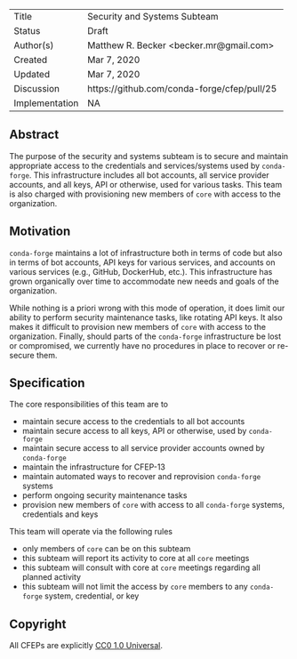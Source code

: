 <table>
<tr><td> Title </td><td> Security and Systems Subteam </td>
<tr><td> Status </td><td> Draft </td></tr>
<tr><td> Author(s) </td><td> Matthew R. Becker &lt;becker.mr@gmail.com&gt;</td></tr>
<tr><td> Created </td><td> Mar 7, 2020</td></tr>
<tr><td> Updated </td><td> Mar 7, 2020</td></tr>
<tr><td> Discussion </td><td> https://github.com/conda-forge/cfep/pull/25 </td></tr>
<tr><td> Implementation </td><td> NA </td></tr>
</table>

## Abstract

The purpose of the security and systems subteam is to secure and maintain appropriate access
to the credentials and services/systems used by `conda-forge`. This infrastructure
includes all bot accounts, all service provider accounts, and all keys, API or otherwise,
used for various tasks. This team is also charged with provisioning new members of `core`
with access to the organization.


## Motivation

`conda-forge` maintains a lot of infrastructure both in terms of code but also
in terms of bot accounts, API keys for various services, and accounts on various
services (e.g., GitHub, DockerHub, etc.). This infrastructure has grown organically
over time to accommodate new needs and goals of the organization.

While nothing is a priori wrong with this mode of operation, it does limit our ability
to perform security maintenance tasks, like rotating API keys. It also makes it difficult to
provision new members of `core` with access to the organization. Finally, should parts
of the `conda-forge` infrastructure be lost or compromised, we currently have no
procedures in place to recover or re-secure them.

## Specification

The core responsibilities of this team are to

- maintain secure access to the credentials to all bot accounts
- maintain secure access to all keys, API or otherwise, used by `conda-forge`
- maintain secure access to all service provider accounts owned by `conda-forge`
- maintain the infrastructure for CFEP-13
- maintain automated ways to recover and reprovision `conda-forge` systems
- perform ongoing security maintenance tasks
- provision new members of `core` with access to all `conda-forge` systems, credentials
  and keys

This team will operate via the following rules

- only members of `core` can be on this subteam
- this subteam will report its activity to core at all `core` meetings
- this subteam will consult with core at `core` meetings regarding all planned activity
- this subteam will not limit the access by `core` members to any `conda-forge`
  system, credential, or key

## Copyright

All CFEPs are explicitly [CC0 1.0 Universal](https://creativecommons.org/publicdomain/zero/1.0/).
